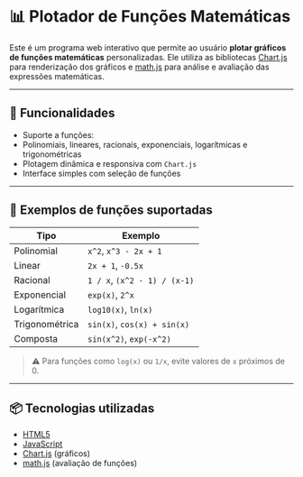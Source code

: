 # 📊 Plotador de Funções Matemáticas

Este é um programa web interativo que permite ao usuário **plotar gráficos de funções matemáticas** personalizadas. Ele utiliza as bibliotecas [Chart.js](https://www.chartjs.org/) para renderização dos gráficos e [math.js](https://mathjs.org/) para análise e avaliação das expressões matemáticas.

---

## 🚀 Funcionalidades

- Suporte a funções:
- Polinomiais, lineares, racionais, exponenciais, logarítmicas e trigonométricas
- Plotagem dinâmica e responsiva com `Chart.js`
- Interface simples com seleção de funções
---
## 🧮 Exemplos de funções suportadas

| Tipo           | Exemplo                    |
|----------------|----------------------------|
| Polinomial     | `x^2`, `x^3 - 2x + 1`      |
| Linear         | `2x + 1`, `-0.5x`          |
| Racional       |`1 / x`, `(x^2 - 1) / (x-1)`|
| Exponencial    | `exp(x)`, `2^x`            |
| Logarítmica    | `log10(x)`, `ln(x)`        |
| Trigonométrica | `sin(x)`, `cos(x) + sin(x)`|
| Composta       | `sin(x^2)`, `exp(-x^2)`    |
> ⚠️ Para funções como `log(x)` ou `1/x`, evite valores de `x` próximos de 0.

---
## 📦 Tecnologias utilizadas

- [HTML5](https://developer.mozilla.org/pt-BR/docs/Web/HTML)
- [JavaScript](https://developer.mozilla.org/pt-BR/docs/Web/JavaScript)
- [Chart.js](https://www.chartjs.org/) (gráficos)
- [math.js](https://mathjs.org/) (avaliação de funções)